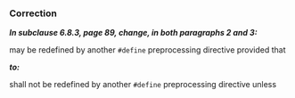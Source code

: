 ### Correction

***In subclause 6.8.3, page 89, change, in both paragraphs 2 and 3:***

may be redefined by another `#define` preprocessing directive provided that

***to:***

shall not be redefined by another `#define` preprocessing directive unless

